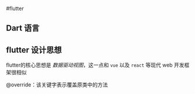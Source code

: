 #flutter
## Dart 语言

## flutter 设计思想

flutter的核心思想是 *数据驱动视图*，这一点和 `vue` 以及 `react` 等现代 web 开发框架很相似

@override：该关键字表示覆盖原类中的方法
